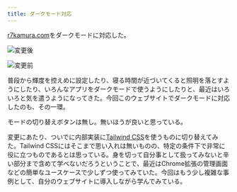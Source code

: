 ```yaml
---
title: ダークモード対応
---
```

[r7kamura.com](https://r7kamura.com/)をダークモードに対応した。

![](https://lh3.googleusercontent.com/SQnN6smTocE-Nkhghpq3XTDOJGdZWMKjVoAzJrd51r9mIrlpgZ3iRD6cno8Jy2JFtZYiwh6RFHbs6yOJwC2BZl9JEOlK6yJEcBXUi_UsMw3HgCc7ZCGY05eKAM1xsVS40uNwMY4Lmb6mEsDtpOwQWrGNHz42Yv9OlA9UhucBmuCPpGVo19pQ_ctX "変更後")

![](https://lh5.googleusercontent.com/00gsGfY24gsk3dCDinwf2NfEZ6KctcTRntjk66wLBOXYCqZ7kT5_QJPtMnfqWfTS0DcHPPspFKu2N93kfio0D4miPOg0bce9_bEJCzowiXsLSUZdky3-QQi8AtZu0ii-4FvtkTkvfo54zUyZ9dOQghVVlO0OaBNo_ow-k-x3xTtzfdlRsZJVlz7M "変更前")

普段から輝度を控えめに設定したり、寝る時間が近づいてくると照明を落とすようにしたり、いろんなアプリをダークモードで使うようにしたりと、最近はいろいろと気を遣うようになってきた。今回このウェブサイトでダークモードに対応したのも、その一環。

モードの切り替えボタンは無し。無いほうが良いと思っている。

変更にあたり、ついでに内部実装に[Tailwind CSS](https://tailwindcss.com/)を使うものに切り替えてみた。Tailwind CSSにはそこまで思い入れは無いものの、特定の条件下で非常に役に立つものであるとは思っている。身を切って自分事として扱ってみないと辛い部分まで含めて学べないだろうということで、最近はChrome拡張の管理画面などの簡単なユースケースで少しずつ使ってみていた。今回はもう少し複雑な事例として、自分のウェブサイトに導入しながら学んでみている。
